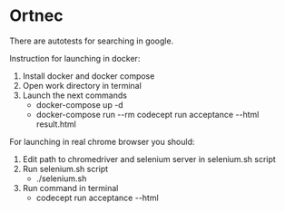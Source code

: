 # Ortnec

There are autotests for searching in google.

Instruction for launching in docker:
1. Install docker and docker compose
2. Open work directory in terminal
3. Launch the next commands
   - docker-compose up -d
   - docker-compose run --rm codecept run acceptance --html result.html
   
For launching in real chrome browser you should:
1. Edit path to chromedriver and selenium server in selenium.sh script
2. Run selenium.sh script
    - ./selenium.sh
3. Run command in terminal
    - codecept run acceptance --html